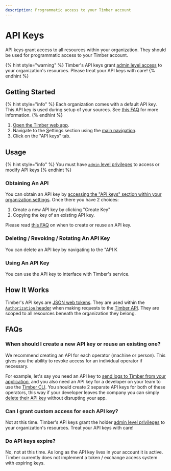 ```yaml
---
description: Programmatic access to your Timber account
---
```


# API Keys

API keys grant access to all resources within your organization. They should be used for programmatic access to your Timber account.

{% hint style="warning" %}
Timber's API keys grant [admin level access](role-based-access-control.md#permissions) to your organization's resources. Please treat your API keys with care!
{% endhint %}

## Getting Started

{% hint style="info" %}
Each organization comes with a default API key. This API key is used during setup of your sources. See [this FAQ](api-keys.md#when-should-i-create-a-new-api-key-or-reuse-an-existing-one) for more information.
{% endhint %}

1. [Open the Timber web app](https://app.timber.io).
2. Navigate to the [S](../../clients/web-app/#the-console)ettings section using the [main navigation](../../clients/web-app/#2-main-navigation).
3. Click on the "API keys" tab.

## Usage

{% hint style="info" %}
You must have [`admin` level privileges](role-based-access-control.md#permissions) to access or modify API keys
{% endhint %}

### Obtaining An API

You can obtain an API key by [accessing the "API keys" section within your organization settings](api-keys.md#getting-started). Once there you have 2 choices:

1. Create a new API key by clicking "Create Key"
2. Copying the key of an existing API key.

Please read [this FAQ](api-keys.md#when-should-i-create-a-new-api-key-or-reuse-an-existing-one) on when to create or reuse an API key.

### Deleting / Revoking / Rotating An API Key

You can delete an API key by navigating to the "API K

### Using An API Key

You can use the API key to interface with Timber's service.



## How It Works

Timber's API keys are [JSON web tokens](https://jwt.io/). They are used within the [`Authorization` header](../../setup/protocols/http/#authorization) when making requests to the [Timber API](http://docs.api.timber.io). They are scoped to all resources beneath the organization they belong.

## FAQs

### When should I create a new API key or reuse an existing one?

We recommend creating an API for each operator \(machine or person\). This gives you the ability to revoke access for an individual operator if necessary.

For example, let's say you need an API key to [send logs to Timber from your application](../../setup/languages/), and you also need an API key for a developer on your team to use the [Timber CLI](../../clients/cli/). You should create 2 separate API keys for both of these operators, this way if your developer leaves the company you can simply [delete their API key](api-keys.md#deleting-revoking-rotating-an-api-key) without disrupting your app.

### Can I grant custom access for each API key?

Not at this time. Timber's API keys grant the holder [admin level privileges](role-based-access-control.md#permissions) to your organization's resources. Treat your API keys with care!

### Do API keys expire?

No, not at this time. As long as the API key lives in your account it is active. Timber currently does not implement a token / exchange access system with expiring keys.

